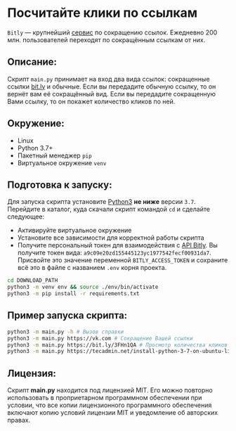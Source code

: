 # Посчитайте клики по ссылкам

`Bitly` — крупнейший [сервис](https://bitly.com/) по сокращению ссылок.
Ежедневно 200 млн. пользователей переходят по сокращённым ссылкам от них.

## Описание:
Скрипт `main.py` принимает на вход два вида ссылок: сокращенные ссылки [bit.ly](https://bitly.com/) и обычные. Если вы передадите обычную ссылку, то он вернёт вам её сокращённый вид. Если вы передадите сокращенную Вами ссылку, то он покажет количество кликов по ней.

## Окружение:
* Linux
* Python 3.7+
* Пакетный менеджер `pip`
* Виртуальное окружение `venv`

## Подготовка к запуску:
Для запуска скрипта установите [Python3](https://www.python.org/) **не ниже** версии `3.7`. Перейдите в каталог, куда скачали скрипт командой `cd` и сделайте следующее:
- Активируйте виртуальное окружение
- Установите все зависимости для корректной работы скрипта
- Получите персональный токен для взаимодействия с [API Bitly](https://app.bitly.com/settings/api/). Вы получите токен вида: `a9c09e20zd155445123yc1977542fecf00931da7`. Присвойте это значение переменной `BITLY_ACCESS_TOKEN` и сохраните всё это в файле с названием `.env` корня проекта.
```sh
cd DOWNLOAD_PATH
python3 -m venv env && source ./env/bin/activate
python3 -m pip install -r requirements.txt
```
## Пример запуска скрипта:
```sh
python3 -m main.py -h # Вызов справки
python3 -m main.py https://vk.com # Сокращение Вашей ссылки
python3 -m main.py https://bit.ly/3FHn1QA # Просмотр количества кликов по созданной Вами ссылке.
python3 -m main.py https://tecadmin.net/install-python-3-7-on-ubuntu-linuxmint https://ya.ru https://bit.ly/3FHn1QA # Когда много ссылок
```
## Лицензия:
Скрипт **main.py** находится под лицензией MIT. Его можно повторно использовать в проприетарном программном обеспечении при условии, что все копии лицензионного программного обеспечения включают копию условий лицензии MIT и уведомление об авторских правах.